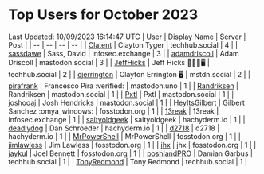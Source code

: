 # Top Users for October 2023
Last Updated: 10/09/2023 16:14:47 UTC
| User | Display Name | Server | Post |
| -- | -- | -- | -- |
| [Clatent](https://techhub.social/@Clatent) | Clayton Tyger | techhub.social | 4 |
| [sassdawe](https://infosec.exchange/@sassdawe) | Sass, David | infosec.exchange | 3 |
| [adamdriscoll](https://mastodon.social/@adamdriscoll) | Adam Driscoll | mastodon.social | 3 |
| [JeffHicks](https://techhub.social/@JeffHicks) | Jeff Hicks 🐶🎼🍷🖥️ | techhub.social | 2 |
| [cjerrington](https://mstdn.social/@cjerrington) | Clayton Errington 🖥️ | mstdn.social | 2 |
| [pirafrank](https://mastodon.uno/@pirafrank) | Francesco Pira :verified: | mastodon.uno | 1 |
| [Randriksen](https://mastodon.social/@Randriksen) | Randriksen | mastodon.social | 1 |
| [Pxtl](https://mastodon.social/@Pxtl) | Pxtl | mastodon.social | 1 |
| [joshooaj](https://mastodon.social/@joshooaj) | Josh Hendricks | mastodon.social | 1 |
| [HeyItsGilbert](https://fosstodon.org/@HeyItsGilbert) | Gilbert Sanchez :omya_windows: | fosstodon.org | 1 |
| [13reak](https://infosec.exchange/@13reak) | 13reak | infosec.exchange | 1 |
| [saltyoldgeek](https://hachyderm.io/@saltyoldgeek) | saltyoldgeek | hachyderm.io | 1 |
| [deadlydog](https://hachyderm.io/@deadlydog) | Dan Schroeder | hachyderm.io | 1 |
| [d2718](https://hachyderm.io/@d2718) | d2718 | hachyderm.io | 1 |
| [MrPowerShell](https://fosstodon.org/@MrPowerShell) | MrPowerShell | fosstodon.org | 1 |
| [jimlawless](https://fosstodon.org/@jimlawless) | Jim Lawless | fosstodon.org | 1 |
| [jhx](https://fosstodon.org/@jhx) | jhx | fosstodon.org | 1 |
| [jaykul](https://fosstodon.org/@jaykul) | Joel Bennett | fosstodon.org | 1 |
| [poshlandPRO](https://techhub.social/@poshlandPRO) | Damian Garbus | techhub.social | 1 |
| [TonyRedmond](https://techhub.social/@TonyRedmond) | Tony Redmond | techhub.social | 1 |
